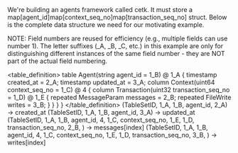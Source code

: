 <macguffin>
We're building an agents framework called cetk.  It must store a
map[agent_id]map[context_seq_no]map[transaction_seq_no] struct.  Below is the complete data
structure we need for our motivating example.

NOTE: Field numbers are reused for efficiency (e.g., multiple fields can use number 1).
The letter suffixes (_A, _B, _C, etc.) in this example are only for distinguishing
different instances of the same field number - they are NOT part of the actual field numbering.

<table_definition>
table Agent(string agent_id = 1_B) @ 1_A {
    timestamp created_at = 2_A;
    timestamp updated_at = 3_A;
    column Context(uint64 context_seq_no = 1_C) @ 4 {
        column Transaction(uint32 transaction_seq_no = 1_D) @ 1_E {
            repeated MessageParam messages = 2_B;
            repeated FileWrite writes = 3_B;
            }
        }
    }
}
</table_definition>
<key-value-pairs>
(TableSetID, 1_A, 1_B, agent_id, 2_A) -> created_at
(TableSetID, 1_A, 1_B, agent_id, 3_A) -> updated_at
(TableSetID, 1_A, 1_B, agent_id, 4, 1_C, context_seq_no, 1_E, 1_D, transaction_seq_no, 2_B, <index>) -> messages[index]
(TableSetID, 1_A, 1_B, agent_id, 4, 1_C, context_seq_no, 1_E, 1_D, transaction_seq_no, 3_B, <index>) -> writes[index]
</key-value-pairs>
</macguffin>
